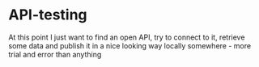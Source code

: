 # API-testing
At this point I just want to find an open API, try to connect to it, retrieve some data and publish it in a nice looking way locally somewhere - more trial and error than anything
